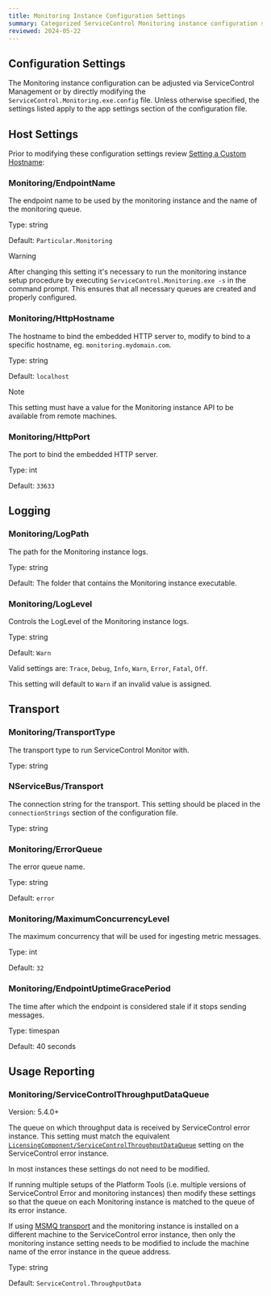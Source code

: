 ```yaml
---
title: Monitoring Instance Configuration Settings
summary: Categorized ServiceControl Monitoring instance configuration settings list.
reviewed: 2024-05-22
---
```


## Configuration Settings

The Monitoring instance configuration can be adjusted via ServiceControl Management or by directly modifying the `ServiceControl.Monitoring.exe.config` file. Unless otherwise specified, the settings listed apply to the app settings section of the configuration file.

## Host Settings

Prior to modifying these configuration settings review [Setting a Custom Hostname](configure-the-uri.md):

### Monitoring/EndpointName

The endpoint name to be used by the monitoring instance and the name of the monitoring queue.

Type: string

Default: `Particular.Monitoring`

> [!WARNING]
> After changing this setting it's necessary to run the monitoring instance setup procedure by executing `ServiceControl.Monitoring.exe -s` in the command prompt. This ensures that all necessary queues are created and properly configured.

### Monitoring/HttpHostname

The hostname to bind the embedded HTTP server to, modify to bind to a specific hostname, eg. `monitoring.mydomain.com`.

Type: string

Default: `localhost`

> [!NOTE]
> This setting must have a value for the Monitoring instance API to be available from remote machines.

### Monitoring/HttpPort

The port to bind the embedded HTTP server.

Type: int

Default: `33633`

## Logging

### Monitoring/LogPath

The path for the Monitoring instance logs.

Type: string

Default: The folder that contains the Monitoring instance executable.

### Monitoring/LogLevel

Controls the LogLevel of the Monitoring instance logs.

Type: string

Default: `Warn`

Valid settings are: `Trace`, `Debug`, `Info`, `Warn`, `Error`, `Fatal`, `Off`.

This setting will default to `Warn` if an invalid value is assigned.

## Transport

### Monitoring/TransportType

The transport type to run ServiceControl Monitor with.

Type: string

### NServiceBus/Transport

The connection string for the transport. This setting should be placed in the `connectionStrings` section of the configuration file.

Type: string

### Monitoring/ErrorQueue

The error queue name.

Type: string

Default: `error`

### Monitoring/MaximumConcurrencyLevel

The maximum concurrency that will be used for ingesting metric messages.

Type: int

Default: `32`

### Monitoring/EndpointUptimeGracePeriod

The time after which the endpoint is considered stale if it stops sending messages.

Type: timespan

Default: 40 seconds

## Usage Reporting

### Monitoring/ServiceControlThroughputDataQueue

Version: 5.4.0+

The queue on which throughput data is received by ServiceControl error instance. This setting must match the equivalent [`LicensingComponent/ServiceControlThroughputDataQueue`](/servicecontrol/creating-config-file.md#usage-reporting-when-using-servicecontrol-licensingcomponentservicecontrolthroughputdataqueue) setting on the ServiceControl error instance.

In most instances these settings do not need to be modified.

If running multiple setups of the Platform Tools (i.e. multiple versions of ServiceControl Error and monitoring instances) then modify these settings so that the queue on each Monitoring instance is matched to the queue of its error instance.

If using [MSMQ transport](/transports/msmq) and the monitoring instance is installed on a different machine to the ServiceControl error instance, then only the monitoring instance setting needs to be modified to include the machine name of the error instance in the queue address.

Type: string

Default: `ServiceControl.ThroughputData`
